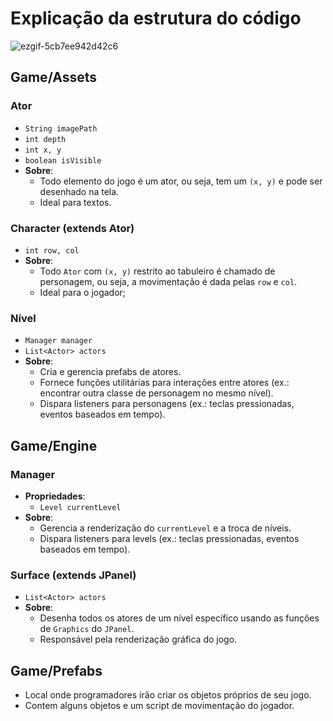 # Explicação da estrutura do código

![ezgif-5cb7ee942d42c6](https://github.com/user-attachments/assets/fa63b7b0-8849-4b00-b0ce-e3d92a57267a)

## Game/Assets

### Ator
  - `String imagePath`
  - `int depth`
  - `int x, y`
  - `boolean isVisible`
- **Sobre**:
  - Todo elemento do jogo é um ator, ou seja, tem um `(x, y)` e pode ser desenhado na tela.
  - Ideal para textos.

### Character (extends Ator)
  - `int row, col`
- **Sobre**:
  - Todo `Ator` com `(x, y)` restrito ao tabuleiro é chamado de personagem, ou seja, a movimentação é dada pelas `row` e `col`.
  - Ideal para o jogador;

### Nível
  - `Manager manager`
  - `List<Actor> actors`
- **Sobre**:
  - Cria e gerencia prefabs de atores.
  - Fornece funções utilitárias para interações entre atores (ex.: encontrar outra classe de personagem no mesmo nível).
  - Dispara listeners para personagens (ex.: teclas pressionadas, eventos baseados em tempo).

## Game/Engine

### Manager
- **Propriedades**:
  - `Level currentLevel`
- **Sobre**:
  - Gerencia a renderização do `currentLevel` e a troca de níveis.
  - Dispara listeners para levels (ex.: teclas pressionadas, eventos baseados em tempo).

### Surface (extends JPanel)
  - `List<Actor> actors`
- **Sobre**:
  - Desenha todos os atores de um nível específico usando as funções de `Graphics` do `JPanel`.
  - Responsável pela renderização gráfica do jogo.


## Game/Prefabs
  - Local onde programadores irão criar os objetos próprios de seu jogo.
  - Contem alguns objetos e um script de movimentação do jogador.
